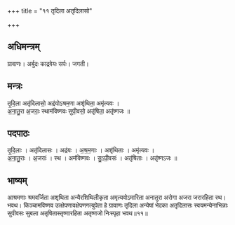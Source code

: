 +++
title = "११ तृदिला अतृदिलासो"

+++
## अधिमन्त्रम्
ग्रावाणः। अर्बुदः काद्रवेयः सर्पः। जगती।

## मन्त्रः
तृ॒दि॒ला अतृ॑दिलासो॒ अद्र॑योऽश्रम॒णा अशृ॑थिता॒ अमृ॑त्यवः ।  
अ॒ना॒तु॒रा अ॒जराः॒ स्थाम॑विष्णवः सुपी॒वसो॒ अतृ॑षिता॒ अतृ॑ष्णजः ॥

## पदपाठः
तृ॒दि॒लाः । अतृ॑दिलासः । अद्र॑यः । अ॒श्र॒म॒णाः । अशृ॑थिताः । अमृ॑त्यवः ।  
अ॒ना॒तु॒राः । अ॒जराः॑ । स्थ । अम॑विष्णवः । सु॒ऽपी॒वसः॑ । अतृ॑षिताः । अतृ॑ष्णऽजः ॥

## भाष्यम्
आश्रमणाः श्रमवर्जिता अशृथिता अन्यैरशिथिलीकृता अमृत्यवोऽमारिता अनातुरा अरोगा अजरा जरारहिता स्थ। भवथ। किञ्चामविष्णव उत्क्षेपणावक्षेपणगत्युपेता हे ग्रावाणः तृदिला अन्येषां भेदका अतृदिलासः स्वयमन्येनाभिन्नाः सुपीवसः सुबला अतृषितास्तृष्णारहिता अतृष्णजो निःस्पृहा भवथ॥११॥